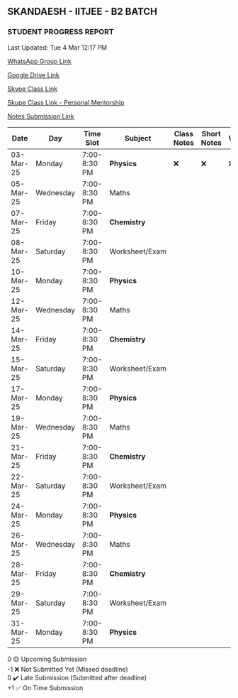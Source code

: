 ## SKANDAESH - IITJEE - B2 BATCH

### STUDENT PROGRESS REPORT

Last Updated: Tue 4 Mar 12:17 PM

[WhatsApp Group Link](https://chat.whatsapp.com/H6FyaXnzfB2JJCCgXp27s5)

[Google Drive Link](https://drive.google.com/drive/folders/1NOIOs7S4-94Z54XTygiZffuKPGBe5Z5I?usp=drive_link)

[Skype Class Link](https://join.skype.com/qTgv34k7jW4S)

[Skupe Class Link - Personal Mentorship](https://join.skype.com/qTgv34k7jW4S)

[Notes Submission Link](https://forms.gle/bvWdTWgLTz1ocF2h7)

| Date       | Day        | Time Slot      | Subject           | Class Notes | Short Notes | Worksheet |
|------------|------------|----------------|-------------------|-------------|-------------|-----------|
| 03-Mar-25  | Monday    | 7:00-8:30 PM  | **Physics**         |      ❌     |      ❌     |     ❌     |
| 05-Mar-25  | Wednesday | 7:00-8:30 PM  | Maths               |             |             |           |
| 07-Mar-25  | Friday    | 7:00-8:30 PM  | **Chemistry**       |             |             |           |
| 08-Mar-25  | Saturday  | 7:00-8:30 PM  | Worksheet/Exam      |             |             |           |
| 10-Mar-25  | Monday    | 7:00-8:30 PM  | **Physics**         |             |             |           |
| 12-Mar-25  | Wednesday | 7:00-8:30 PM  | Maths               |             |             |           |
| 14-Mar-25  | Friday    | 7:00-8:30 PM  | **Chemistry**       |             |             |           |
| 15-Mar-25  | Saturday  | 7:00-8:30 PM  | Worksheet/Exam      |             |             |           |
| 17-Mar-25  | Monday    | 7:00-8:30 PM  | **Physics**         |             |             |           |
| 19-Mar-25  | Wednesday | 7:00-8:30 PM  | Maths               |             |             |           |
| 21-Mar-25  | Friday    | 7:00-8:30 PM  | **Chemistry**       |             |             |           |
| 22-Mar-25  | Saturday  | 7:00-8:30 PM  | Worksheet/Exam      |             |             |           |
| 24-Mar-25  | Monday    | 7:00-8:30 PM  | **Physics**         |             |             |           |
| 26-Mar-25  | Wednesday | 7:00-8:30 PM  | Maths               |             |             |           |
| 28-Mar-25  | Friday    | 7:00-8:30 PM  | **Chemistry**       |             |             |           |
| 29-Mar-25  | Saturday  | 7:00-8:30 PM  | Worksheet/Exam      |             |             |           |
| 31-Mar-25  | Monday    | 7:00-8:30 PM  | **Physics**         |             |             |           |

0 🟡 Upcoming Submission\
-1 ❌ Not Submitted Yet (Missed deadline)\
0 ✔️ Late Submission (Submitted after deadline)\
+1 ✅ On Time Submission
